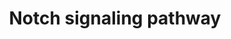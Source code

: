 ---
annotations:
- type: Pathway Ontology
  value: Notch signaling pathway
authors:
- 169.230.77.174
- MaintBot
- Thomas
- Ddigles
- Mkutmon
- Egonw
- Khanspers
- Eweitz
description: The Notch signaling pathway is an evolutionarily conserved, intercellular
  signaling mechanism essential for proper embryonic development in all metazoan organisms
  in the Animal kingdom. The Notch proteins (Notch1-Notch4 in vertebrates) are single-pass
  receptors that are activated by the Delta (or Delta-like) and Jagged/Serrate families
  of membrane-bound ligands. They are transported to the plasma membrane as cleaved,
  but otherwise intact polypeptides. Interaction with ligand leads to two additional
  proteolytic cleavages that liberate the Notch intracellular domain (NICD) from the
  plasma membrane. The NICD translocates to the nucleus, where it forms a complex
  with the DNA binding protein CSL, displacing a histone deacetylase (HDAc)-co-repressor
  (CoR) complex from CSL. Components of an activation complex, such as MAML1 and histone
  acetyltransferases (HATs), are recruited to the NICD-CSL complex, leading to the
  transcriptional activation of Notch target genes.
last-edited: 2021-05-23
organisms:
- Mus musculus
redirect_from:
- /index.php/Pathway:WP29
- /instance/WP29
schema-jsonld:
- '@context': https://schema.org/
  '@id': https://wikipathways.github.io/pathways/WP29.html
  '@type': Dataset
  creator:
    '@type': Organization
    name: WikiPathways
  description: The Notch signaling pathway is an evolutionarily conserved, intercellular
    signaling mechanism essential for proper embryonic development in all metazoan
    organisms in the Animal kingdom. The Notch proteins (Notch1-Notch4 in vertebrates)
    are single-pass receptors that are activated by the Delta (or Delta-like) and
    Jagged/Serrate families of membrane-bound ligands. They are transported to the
    plasma membrane as cleaved, but otherwise intact polypeptides. Interaction with
    ligand leads to two additional proteolytic cleavages that liberate the Notch intracellular
    domain (NICD) from the plasma membrane. The NICD translocates to the nucleus,
    where it forms a complex with the DNA binding protein CSL, displacing a histone
    deacetylase (HDAc)-co-repressor (CoR) complex from CSL. Components of an activation
    complex, such as MAML1 and histone acetyltransferases (HATs), are recruited to
    the NICD-CSL complex, leading to the transcriptional activation of Notch target
    genes.
  keywords:
  - Dtx4
  - Hes1
  - Rfng
  - GCN5L2
  - Notch4
  - Dll4
  - Ncstn
  - Psen2
  - Dvl2
  - Lfng
  - SKIP
  - Maml1
  - RBP-J
  - Hdac2
  - PCAF
  - Ncor2
  - RBPSUHL
  - Dtx3
  - Notch3
  - Mfng
  - CIR
  - Dtx2
  - Aph1b
  - Adam17
  - Tnf
  - Aph1a
  - Ctbp2
  - Dll1
  - Crebbp
  - Jag1
  - LOC330129
  - Psen1
  - Hdac1
  - Notch2
  - Dll3
  - Ctbp1
  - Numb
  - Dtx1
  - Numbl
  - Dvl1
  - Maml3
  - Notch1
  - Dtx3l
  - Ptcra
  - Hes5
  - Dvl3
  - Jag2
  license: CC0
  name: Notch signaling pathway
seo: CreativeWork
title: Notch signaling pathway
wpid: WP29
---